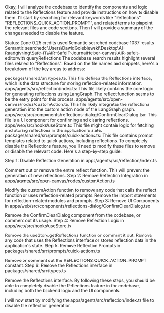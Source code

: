 Okay, I will analyze the codebase to identify the components and logic related to the Reflections feature and provide instructions on how to disable them. I'll start by searching for relevant keywords like "Reflections", "REFLECTIONS_QUICK_ACTION_PROMPT", and related terms to pinpoint the relevant files and code sections. Then I will provide a summary of the changes needed to disable the feature.

Status: Done
0.25 credits used
Semantic searched codebase
1037 results
Semantic searchedc:\Users\DawidGolebiewski\Desktop\AI-Raadgivning\Safe-IT\AIR-SafeIT-JournalHelper-canvas\AIR-safeit-editorwith queryReflections
The codebase search results highlight several files related to "Reflections". Based on the file names and snippets, here's a breakdown of the key areas to address:

packages/shared/src/types.ts: This file defines the Reflections interface, which is the data structure for storing reflection-related information.
apps/agents/src/reflection/index.ts: This file likely contains the core logic for generating reflections using LangGraph. The reflect function seems to be the entry point for this process.
apps/agents/src/open-canvas/nodes/customAction.ts: This file likely integrates the reflections generation into the custom action node of the LangGraph graph.
apps/web/src/components/reflections-dialog/ConfirmClearDialog.tsx: This file is a UI component for confirming and clearing reflections.
apps/web/src/hooks/useStore.ts: This file might contain logic for fetching and storing reflections in the application's state.
packages/shared/src/prompts/quick-actions.ts: This file contains prompt templates related to quick actions, including reflections.
To completely disable the Reflections feature, you'll need to modify these files to remove or disable the relevant code. Here's a step-by-step guide:

Step 1: Disable Reflection Generation in apps/agents/src/reflection/index.ts

Comment out or remove the entire reflect function. This will prevent the generation of new reflections.
Step 2: Remove Reflection Integration in apps/agents/src/open-canvas/nodes/customAction.ts

Modify the customAction function to remove any code that calls the reflect function or uses reflection-related prompts.
Remove the import statements for reflection-related modules and prompts.
Step 3: Remove UI Components in apps/web/src/components/reflections-dialog/ConfirmClearDialog.tsx

Remove the ConfirmClearDialog component from the codebase, or comment out its usage.
Step 4: Remove Reflection Logic in apps/web/src/hooks/useStore.ts

Remove the useStore.getReflections function or comment it out.
Remove any code that uses the Reflections interface or stores reflection data in the application's state.
Step 5: Remove Reflection Prompts in packages/shared/src/prompts/quick-actions.ts

Remove or comment out the REFLECTIONS_QUICK_ACTION_PROMPT constant.
Step 6: Remove the Reflections interface in packages/shared/src/types.ts

Remove the Reflections interface.
By following these steps, you should be able to completely disable the Reflections feature in the codebase, including both the backend logic and the UI components.

I will now start by modifying the apps/agents/src/reflection/index.ts file to disable the reflection generation.
